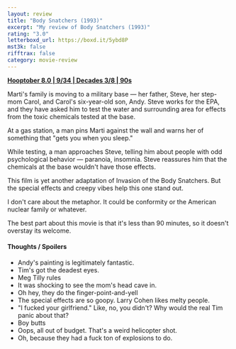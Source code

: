 ```yaml
---
layout: review
title: "Body Snatchers (1993)"
excerpt: "My review of Body Snatchers (1993)"
rating: "3.0"
letterboxd_url: https://boxd.it/5ybd8P
mst3k: false
rifftrax: false
category: movie-review
---
```


<b><a href="https://boxd.it/pOvfW/detail">Hooptober 8.0 | 9/34 | Decades 3/8 | 90s</a></b>

Marti's family is moving to a military base — her father, Steve, her step-mom Carol, and Carol's six-year-old son, Andy. Steve works for the EPA, and they have asked him to test the water and surrounding area for effects from the toxic chemicals tested at the base.

At a gas station, a man pins Marti against the wall and warns her of something that "gets you when you sleep."

While testing, a man approaches Steve, telling him about people with odd psychological behavior — paranoia, insomnia. Steve reassures him that the chemicals at the base wouldn't have those effects.

This film is yet another adaptation of Invasion of the Body Snatchers. But the special effects and creepy vibes help this one stand out.

I don't care about the metaphor. It could be conformity or the American nuclear family or whatever.

The best part about this movie is that it's less than 90 minutes, so it doesn't overstay its welcome.

#### Thoughts / Spoilers

- Andy's painting is legitimately fantastic.
- Tim's got the deadest eyes.
- Meg Tilly rules
- It was shocking to see the mom's head cave in.
- Oh hey, they do the finger-point-and-yell
- The special effects are so goopy. Larry Cohen likes melty people.
- "I fucked your girlfriend." Like, no, you didn't? Why would the real Tim panic about that?
- Boy butts
- Oops, all out of budget. That's a weird helicopter shot.
- Oh, because they had a fuck ton of explosions to do.
